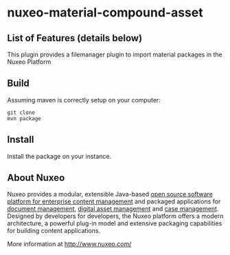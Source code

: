 nuxeo-material-compound-asset
=============================


## List of Features (details below)

This plugin provides a filemanager plugin to import material packages in the Nuxeo Platform

## Build

Assuming maven is correctly setup on your computer:

```
git clone
mvn package
```

## Install

Install the package on your instance.


## About Nuxeo

Nuxeo provides a modular, extensible Java-based [open source software platform for enterprise content management](http://www.nuxeo.com/en/products/ep) and packaged applications for [document management](http://www.nuxeo.com/en/products/document-management), [digital asset management](http://www.nuxeo.com/en/products/dam) and [case management](http://www.nuxeo.com/en/products/case-management). Designed by developers for developers, the Nuxeo platform offers a modern architecture, a powerful plug-in model and extensive packaging capabilities for building content applications.

More information at <http://www.nuxeo.com/>
